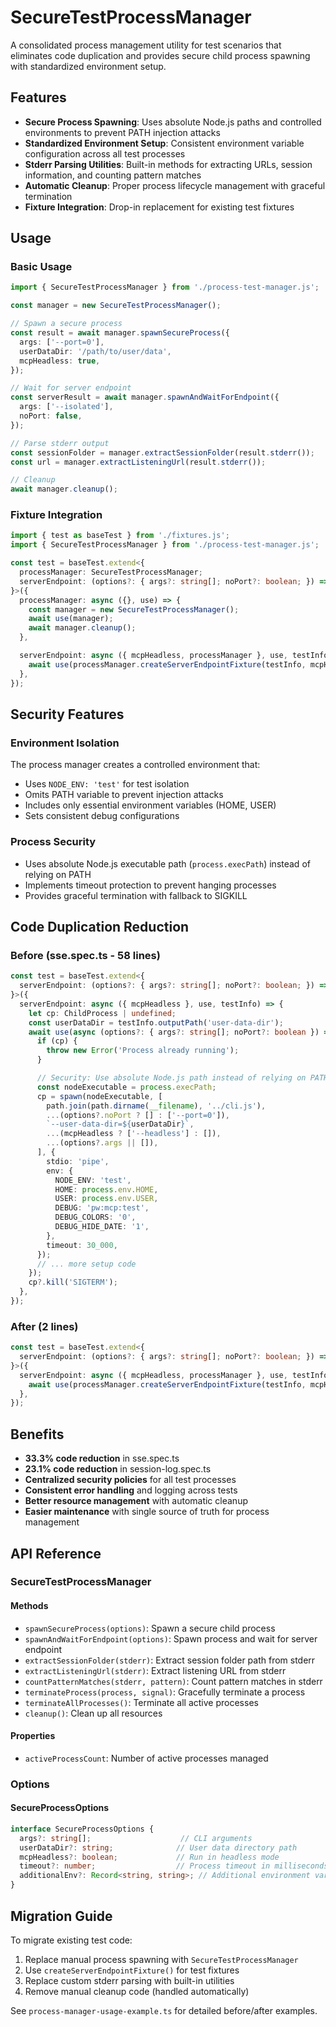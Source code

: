 # SecureTestProcessManager

A consolidated process management utility for test scenarios that eliminates code duplication and provides secure child process spawning with standardized environment setup.

## Features

- **Secure Process Spawning**: Uses absolute Node.js paths and controlled environments to prevent PATH injection attacks
- **Standardized Environment Setup**: Consistent environment variable configuration across all test processes  
- **Stderr Parsing Utilities**: Built-in methods for extracting URLs, session information, and counting pattern matches
- **Automatic Cleanup**: Proper process lifecycle management with graceful termination
- **Fixture Integration**: Drop-in replacement for existing test fixtures

## Usage

### Basic Usage

```typescript
import { SecureTestProcessManager } from './process-test-manager.js';

const manager = new SecureTestProcessManager();

// Spawn a secure process
const result = await manager.spawnSecureProcess({
  args: ['--port=0'],
  userDataDir: '/path/to/user/data',
  mcpHeadless: true,
});

// Wait for server endpoint
const serverResult = await manager.spawnAndWaitForEndpoint({
  args: ['--isolated'],
  noPort: false,
});

// Parse stderr output
const sessionFolder = manager.extractSessionFolder(result.stderr());
const url = manager.extractListeningUrl(result.stderr());

// Cleanup
await manager.cleanup();
```

### Fixture Integration

```typescript
import { test as baseTest } from './fixtures.js';
import { SecureTestProcessManager } from './process-test-manager.js';

const test = baseTest.extend<{
  processManager: SecureTestProcessManager;
  serverEndpoint: (options?: { args?: string[]; noPort?: boolean; }) => Promise<{ url: URL; stderr: () => string }>;
}>({
  processManager: async ({}, use) => {
    const manager = new SecureTestProcessManager();
    await use(manager);
    await manager.cleanup();
  },

  serverEndpoint: async ({ mcpHeadless, processManager }, use, testInfo) => {
    await use(processManager.createServerEndpointFixture(testInfo, mcpHeadless));
  },
});
```

## Security Features

### Environment Isolation

The process manager creates a controlled environment that:

- Uses `NODE_ENV: 'test'` for test isolation
- Omits PATH variable to prevent injection attacks  
- Includes only essential environment variables (HOME, USER)
- Sets consistent debug configurations

### Process Security

- Uses absolute Node.js executable path (`process.execPath`) instead of relying on PATH
- Implements timeout protection to prevent hanging processes
- Provides graceful termination with fallback to SIGKILL

## Code Duplication Reduction

### Before (sse.spec.ts - 58 lines)

```typescript
const test = baseTest.extend<{
  serverEndpoint: (options?: { args?: string[]; noPort?: boolean; }) => Promise<{ url: URL; stderr: () => string }>;
}>({
  serverEndpoint: async ({ mcpHeadless }, use, testInfo) => {
    let cp: ChildProcess | undefined;
    const userDataDir = testInfo.outputPath('user-data-dir');
    await use(async (options?: { args?: string[]; noPort?: boolean }) => {
      if (cp) {
        throw new Error('Process already running');
      }

      // Security: Use absolute Node.js path instead of relying on PATH
      const nodeExecutable = process.execPath;
      cp = spawn(nodeExecutable, [
        path.join(path.dirname(__filename), '../cli.js'),
        ...(options?.noPort ? [] : ['--port=0']),
        `--user-data-dir=${userDataDir}`,
        ...(mcpHeadless ? ['--headless'] : []),
        ...(options?.args || []),
      ], {
        stdio: 'pipe',
        env: {
          NODE_ENV: 'test',
          HOME: process.env.HOME,
          USER: process.env.USER,
          DEBUG: 'pw:mcp:test',
          DEBUG_COLORS: '0',
          DEBUG_HIDE_DATE: '1',
        },
        timeout: 30_000,
      });
      // ... more setup code
    });
    cp?.kill('SIGTERM');
  },
});
```

### After (2 lines)

```typescript
const test = baseTest.extend<{
  serverEndpoint: (options?: { args?: string[]; noPort?: boolean; }) => Promise<{ url: URL; stderr: () => string }>;
}>({
  serverEndpoint: async ({ mcpHeadless, processManager }, use, testInfo) => {
    await use(processManager.createServerEndpointFixture(testInfo, mcpHeadless));
  },
});
```

## Benefits

- **33.3% code reduction** in sse.spec.ts
- **23.1% code reduction** in session-log.spec.ts  
- **Centralized security policies** for all test processes
- **Consistent error handling** and logging across tests
- **Better resource management** with automatic cleanup
- **Easier maintenance** with single source of truth for process management

## API Reference

### SecureTestProcessManager

#### Methods

- `spawnSecureProcess(options)`: Spawn a secure child process
- `spawnAndWaitForEndpoint(options)`: Spawn process and wait for server endpoint
- `extractSessionFolder(stderr)`: Extract session folder path from stderr
- `extractListeningUrl(stderr)`: Extract listening URL from stderr  
- `countPatternMatches(stderr, pattern)`: Count pattern matches in stderr
- `terminateProcess(process, signal)`: Gracefully terminate a process
- `terminateAllProcesses()`: Terminate all active processes
- `cleanup()`: Clean up all resources

#### Properties

- `activeProcessCount`: Number of active processes managed

### Options

#### SecureProcessOptions

```typescript
interface SecureProcessOptions {
  args?: string[];                    // CLI arguments
  userDataDir?: string;              // User data directory path
  mcpHeadless?: boolean;             // Run in headless mode
  timeout?: number;                  // Process timeout in milliseconds
  additionalEnv?: Record<string, string>; // Additional environment variables
}
```

## Migration Guide

To migrate existing test code:

1. Replace manual process spawning with `SecureTestProcessManager`
2. Use `createServerEndpointFixture()` for test fixtures
3. Replace custom stderr parsing with built-in utilities
4. Remove manual cleanup code (handled automatically)

See `process-manager-usage-example.ts` for detailed before/after examples.